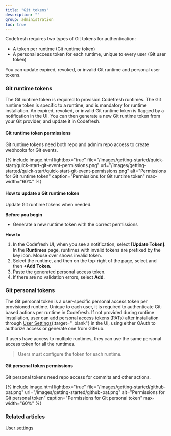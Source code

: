 ```yaml
---
title: "Git tokens"
description: ""
group: administration
toc: true
---
```




Codefresh requires two types of Git tokens for authentication:
* A token per runtime (Git runtime token)
* A personal access token for each runtime, unique to every user (Git user token)

You can update expired, revoked, or invalid Git runtime and personal user tokens. 

### Git runtime tokens
The Git runtime token is required to provision Codefresh runtimes. The Git runtime token is specific to a runtime, and is mandatory for runtime installation. 
An expired, revoked, or invalid Git runtime token is flagged by a notification in the UI. You can then generate a new Git runtime token from your Git provider, and update it in Codefresh. 

#### Git runtime token permissions
Git runtime tokens need both repo and admim repo access to create webhooks for Git events.

{% include 
   image.html 
   lightbox="true" 
   file="/images/getting-started/quick-start/quick-start-git-event-permissions.png" 
   url="/images/getting-started/quick-start/quick-start-git-event-permissions.png" 
   alt="Permissions for Git runtime token" 
   caption="Permissions for Git runtime token"
   max-width="60%" 
   %}

#### How to update a Git runtime token
Update Git runtime tokens when needed. 

**Before you begin**  
* Generate a new runtime token with the correct permissions  

**How to**  

1. In the Codefresh UI, when you see a notification, select **[Update Token]**.
  In the **Runtimes** page, runtimes with invalid tokens are prefixed by the key icon. Mouse over shows invalid token.
1. Select the runtime, and then on the top-right of the page, select and then **+Add Token**. 
1. Paste the generated personal access token. 
1. If there are no validation errors, select **Add**.

### Git personal tokens
The Git personal token is a user-specific personal access token per provisioned runtime. Unique to each user, it is required to authenticate Git-based actions per runtime in Codefresh. 
If not provided during runtime installation, user can add personal access tokens (PATs) after installation through [User Settings](https://g.codefresh.io/2.0/user-settings){:target="\_blank"} in the UI, using either OAuth to authorize access or generate one from GitHub.

If users have access to multiple runtimes, they can use the same personal access token for all the runtimes.  
> Users must configure the token for each runtime.

#### Git personal token permissions
Git personal tokens need repo access for commits and other actions.

{% include 
   image.html 
   lightbox="true" 
   file="/images/getting-started/github-pat.png" 
   url="/images/getting-started/github-pat.png" 
   alt="Permissions for Git personal token" 
   caption="Permissions for Git personal token"
   max-width="60%" 
   %}

### Related articles  
[User settings]({{site.baseurl}}/docs/administration/user-settings/)